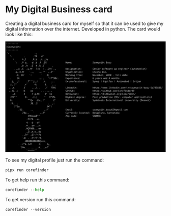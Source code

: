 # My Digital Business card

Creating a digital business card for myself so that it can be used to give my digital information over the internet.
Developed in python. The card would look like this:

![image](image/calvin.png)

To see my digital profile just run the command:
```python
pipx run corefinder
```

To get help run this command:
```python
corefinder --help
```

To get version run this command:
```python
corefinder --version
```
